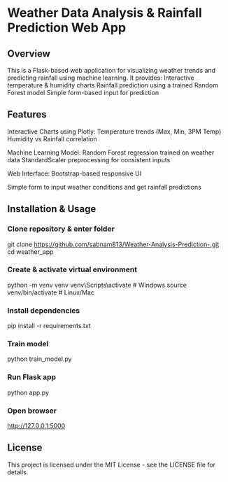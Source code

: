 # Weather Data Analysis & Rainfall Prediction Web App
## Overview
This is a Flask-based web application for visualizing weather trends and predicting rainfall using machine learning.
It provides:
Interactive temperature & humidity charts
Rainfall prediction using a trained Random Forest model
Simple form-based input for prediction

## Features
Interactive Charts using Plotly:
Temperature trends (Max, Min, 3PM Temp)
Humidity vs Rainfall correlation

Machine Learning Model:
Random Forest regression trained on weather data
StandardScaler preprocessing for consistent inputs

Web Interface:
Bootstrap-based responsive UI

Simple form to input weather conditions and get rainfall predictions

## Installation & Usage
### Clone repository & enter folder
git clone https://github.com/sabnam813/Weather-Analysis-Prediction-.git
cd weather_app

### Create & activate virtual environment
python -m venv venv
venv\Scripts\activate      # Windows
source venv/bin/activate   # Linux/Mac

### Install dependencies
pip install -r requirements.txt

### Train model
python train_model.py

### Run Flask app
python app.py

### Open browser
http://127.0.0.1:5000

## License
This project is licensed under the MIT License - see the LICENSE file for details.
